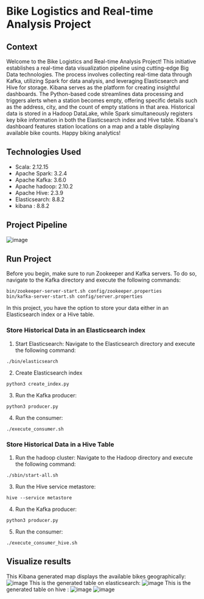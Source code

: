# Bike Logistics and Real-time Analysis Project
## Context
Welcome to the Bike Logistics and Real-time Analysis Project! This initiative establishes a real-time data visualization pipeline using cutting-edge Big Data technologies. The process involves collecting real-time data through Kafka, utilizing Spark for data analysis, and leveraging Elasticsearch and Hive for storage. Kibana serves as the platform for creating insightful dashboards. The Python-based code streamlines data processing and triggers alerts when a station becomes empty, offering specific details such as the address, city, and the count of empty stations in that area. Historical data is stored in a Hadoop DataLake, while Spark simultaneously registers key bike information in both the Elasticsearch index and Hive table. Kibana's dashboard features station locations on a map and a table displaying available bike counts. Happy biking analytics!

## Technologies Used
* Scala: 2.12.15
* Apache Spark: 3.2.4
* Apache Kafka: 3.6.0
* Apache hadoop: 2.10.2
* Apache Hive: 2.3.9
* Elasticsearch: 8.8.2
* kibana : 8.8.2

## Project Pipeline
![image](https://github.com/mariem-mezghani/Bike_stations/assets/118765518/ce40a4df-f413-4556-8e1a-5cdefec7a07b)


## Run Project
Before you begin, make sure to run Zookeeper and Kafka servers. To do so, navigate to the Kafka directory and execute the following commands:
```
bin/zookeeper-server-start.sh config/zookeeper.properties
bin/kafka-server-start.sh config/server.properties
```
In this project, you have the option to store your data either in an Elasticsearch index or a Hive table.

### Store Historical Data in an Elasticsearch index
1. Start Elasticsearch:
Navigate to the Elasticsearch directory and execute the following command:
```
./bin/elasticsearch
```
2. Create Elasticsearch index
```
python3 create_index.py
```
3. Run the Kafka producer:
```
python3 producer.py
```
4. Run the consumer:
```
./execute_consumer.sh
```

### Store Historical Data in a Hive Table
1. Run the hadoop cluster:
Navigate to the Hadoop directory and execute the following command:
```
./sbin/start-all.sh
```
3. Run the Hive service metastore:
```
hive --service metastore
```
4. Run the Kafka producer:
```
python3 producer.py
```
5. Run the consumer:
```
./execute_consumer_hive.sh
```

## Visualize results
This Kibana generated map displays the available bikes geographically:
![image](https://github.com/mariem-mezghani/Bike_stations/assets/118765518/95c15708-c7a2-44a2-8176-167c0cd618bf)
This is the generated table on elasticsearch:
![image](https://github.com/mariem-mezghani/Bike_stations/assets/118765518/b868199b-5adf-4789-8cd1-a0ff8dcd050d)
This is the generated table on hive :
![image](https://github.com/mariem-mezghani/Bike_stations/assets/118765518/4f069e2f-9361-47c3-9996-b2a714a743d0)
![image](https://github.com/mariem-mezghani/Bike_stations/assets/118765518/0d68e0a3-1715-4244-ac96-002c4f15e5c3)

